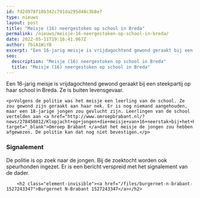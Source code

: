 ```yaml
---
id: fd2d978f18b342c791da295d48c3b8e7
type: nieuws
layout: post
title: "Meisje (16) neergestoken op school in Breda"
permalink: /nieuws/meisje-16-neergestoken-op-school-in-breda/
date: 2022-05-11T19:16:41.067Z
author: 7biA1WiYB
excerpt: "Een 16-jarig meisje is vrijdagochtend gewond geraakt bij een steekpartij op haar school in Breda. Ze is buiten levensgevaar.  "
seo:
  description: "Meisje (16) neergestoken op school in Breda"
  title: "Meisje (16) neergestoken op school in Breda"
---
```

Een 16-jarig meisje is vrijdagochtend gewond geraakt bij een steekpartij op haar school in Breda. Ze is buiten levensgevaar.  

    <p>Volgens de politie was het meisje een leerling van de school. Ze zou gewond zijn geraakt aan haar nek. Er is nog niemand aangehouden, maar een 18-jarige jongen zou gevlucht zijn. Leerlingen van de school vertelden aan <a href="http://www.omroepbrabant.nl/?news/278450812/Klopjacht+op+jongen+die+meisje+van+16+neerstak+bij+het+Radius+College+in+Breda.aspx" target="_blank">Omroep Brabant </a>dat het meisje de jongen zou hebben afgewezen. De politie kan dat nog niet bevestigen.</p>
<h3>Signalement</h3>
<p>De politie is op zoek naar de jongen. Bij de zoektocht worden ook speurhonden ingezet. Er is een bericht verspreid met het signalement van de dader.<br><div class="media media-element-container media-default"><div id="file-533484" class="file file-document file-text-oembed">

        <h2 class="element-invisible"><a href="/files/burgernet-n-brabant-1527243347">Burgernet N-Brabant 1527243347</a></h2>
    
  
  <div class="content">
    
  </div>

  
</div>
</div>  
